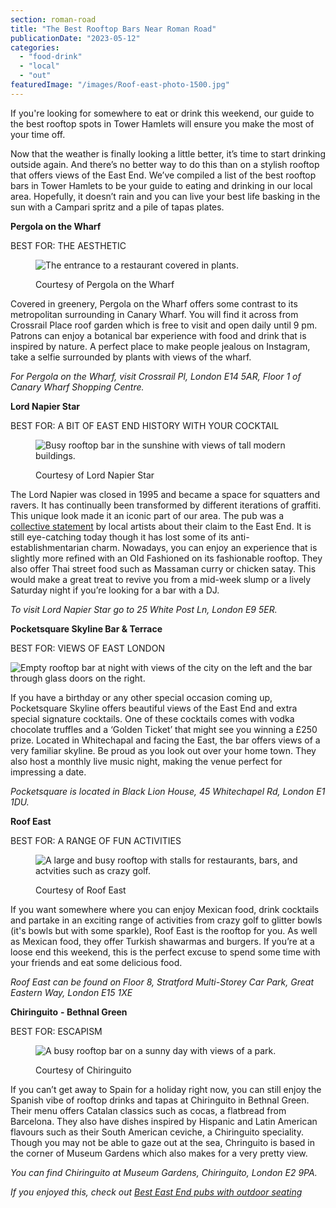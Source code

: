 ```yaml
---
section: roman-road
title: "The Best Rooftop Bars Near Roman Road"
publicationDate: "2023-05-12"
categories: 
  - "food-drink"
  - "local"
  - "out"
featuredImage: "/images/Roof-east-photo-1500.jpg"
---
```


If you're looking for somewhere to eat or drink this weekend, our guide to the best rooftop spots in Tower Hamlets will ensure you make the most of your time off.

Now that the weather is finally looking a little better, it’s time to start drinking outside again. And there’s no better way to do this than on a stylish rooftop that offers views of the East End. We’ve compiled a list of the best rooftop bars in Tower Hamlets to be your guide to eating and drinking in our local area. Hopefully, it doesn’t rain and you can live your best life basking in the sun with a Campari spritz and a pile of tapas plates.

**Pergola on the Wharf**

BEST FOR: THE AESTHETIC 

<figure>

![The entrance to a restaurant covered in plants.](/images/Pergola-on-the-wharf-greenery-1500-1024x683.jpg)

<figcaption>

Courtesy of Pergola on the Wharf

</figcaption>

</figure>

Covered in greenery, Pergola on the Wharf offers some contrast to its metropolitan surrounding in Canary Wharf. You will find it across from Crossrail Place roof garden which is free to visit and open daily until 9 pm. Patrons can enjoy a botanical bar experience with food and drink that is inspired by nature. A perfect place to make people jealous on Instagram, take a selfie surrounded by plants with views of the wharf. 

_For Pergola on the Wharf, visit Crossrail Pl, London E14 5AR, Floor 1 of Canary Wharf Shopping Centre._

**Lord Napier Star**  

BEST FOR: A BIT OF EAST END HISTORY WITH YOUR COCKTAIL

<figure>

![Busy rooftop bar in the sunshine with views of tall modern buildings.](/images/Lord-Napier-Star-Rooftop-1500-1024x683.jpg)

<figcaption>

Courtesy of Lord Napier Star

</figcaption>

</figure>

The Lord Napier was closed in 1995 and became a space for squatters and ravers. It has continually been transformed by different iterations of graffiti. This unique look made it an iconic part of our area. The pub was a [collective statement](https://romanroadlondon.com/lord-napier-pub-hackney-wick-history/) by local artists about their claim to the East End. It is still eye-catching today though it has lost some of its anti-establishmentarian charm. Nowadays, you can enjoy an experience that is slightly more refined with an Old Fashioned on its fashionable rooftop. They also offer Thai street food such as Massaman curry or chicken satay. This would make a great treat to revive you from a mid-week slump or a lively Saturday night if you’re looking for a bar with a DJ.

_To visit Lord Napier Star go to 25 White Post Ln, London E9 5ER._

**Pocketsquare Skyline Bar & Terrace** 

BEST FOR: VIEWS OF EAST LONDON

![Empty rooftop bar at night with views of the city on the left and the bar through glass doors on the right.](/images/PocketSquare-Bar-1500-1024x683.jpg)

If you have a birthday or any other special occasion coming up, Pocketsquare Skyline offers beautiful views of the East End and extra special signature cocktails. One of these cocktails comes with vodka chocolate truffles and a ‘Golden Ticket’ that might see you winning a £250 prize. Located in Whitechapal and facing the East, the bar offers views of a very familiar skyline. Be proud as you look out over your home town. They also host a monthly live music night, making the venue perfect for impressing a date.

_Pocketsquare is located in Black Lion House, 45 Whitechapel Rd, London E1 1DU._

**Roof East**

BEST FOR: A RANGE OF FUN ACTIVITIES

<figure>

![A large and busy rooftop with stalls for restaurants, bars, and actvities such as crazy golf.](/images/Roof-east-photo-1500-1024x683.jpg)

<figcaption>

Courtesy of Roof East

</figcaption>

</figure>

If you want somewhere where you can enjoy Mexican food, drink cocktails and partake in an exciting range of activities from crazy golf to glitter bowls (it's bowls but with some sparkle), Roof East is the rooftop for you. As well as Mexican food, they offer Turkish shawarmas and burgers. If you’re at a loose end this weekend, this is the perfect excuse to spend some time with your friends and eat some delicious food.

_Roof East can be found on Floor 8, Stratford Multi-Storey Car Park, Great Eastern Way, London E15 1XE_

**Chiringuito** **\- Bethnal Green**

BEST FOR: ESCAPISM

<figure>

![A busy rooftop bar on a sunny day with views of a park.](/images/Chiringuito-1500-1024x683.jpg)

<figcaption>

Courtesy of Chiringuito

</figcaption>

</figure>

If you can’t get away to Spain for a holiday right now, you can still enjoy the Spanish vibe of rooftop drinks and tapas at Chiringuito in Bethnal Green. Their menu offers Catalan classics such as cocas, a flatbread from Barcelona. They also have dishes inspired by Hispanic and Latin American flavours such as their South American ceviche, a Chiringuito speciality. Though you may not be able to gaze out at the sea, Chringuito is based in the corner of Museum Gardens which also makes for a very pretty view.  

_You can find Chiringuito at Museum Gardens, Chiringuito, London E2 9PA._

_If you enjoyed this, check out [Best East End pubs with outdoor seating](https://romanroadlondon.com/best-beer-gardens/)_

